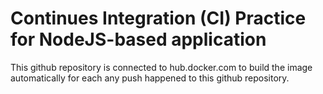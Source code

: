 # Continues Integration (CI) Practice for NodeJS-based application

This github repository is connected to hub.docker.com to build the image automatically for each any push happened to this github repository.

